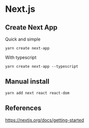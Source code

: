 # Next.js

## Create Next App

Quick and simple  

`yarn create next-app`

With typescript  

`yarn create next-app --typescript`

## Manual install

`yarn add next react react-dom`

## References

https://nextjs.org/docs/getting-started

